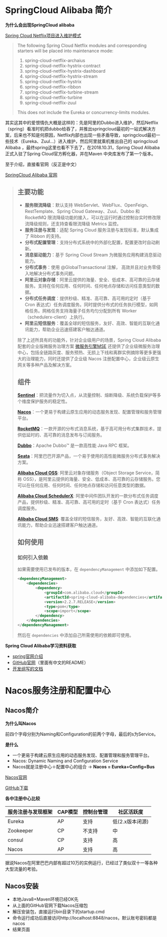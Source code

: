 # SpringCloud Alibaba 简介

**为什么会出现SpringCloud alibaba**

[Spring Cloud Netflix项目进入维护模式](https://spring.io/blog/2018/12/12/spring-cloud-greenwich-rc1-available-now)

> The following Spring Cloud Netflix modules and corresponding starters will be placed into maintenance mode:
>
> 1. spring-cloud-netflix-archaius
> 2. spring-cloud-netflix-hystrix-contract
> 3. spring-cloud-netflix-hystrix-dashboard
> 4. spring-cloud-netflix-hystrix-stream
> 5. spring-cloud-netflix-hystrix
> 6. spring-cloud-netflix-ribbon
> 7. spring-cloud-netflix-turbine-stream
> 8. spring-cloud-netflix-turbine
> 9. spring-cloud-netflix-zuul
>
> This does not include the Eureka or concurrency-limits modules.

其实这其中的爱恨情仇大概是这样的：先是阿里的Dubbo进入维护，然后Netflix（spring）看准时机把dubbo给吞了，并推出springcloud最初的一站式解决方案，后来也不知是何原因，Netflix内部也出现一些矛盾导致，springcloud最初一些技术（Eureka、Zuul...）进入维护，然后阿里就乘机推出自己的 springcloud Alibaba ，最终spring这里也看不下去了，在2018.10.31，Spring Cloud Alibaba 正式入驻了Spring Cloud官方孵化器，并在Maven 中央库发布了第一个版本。

至于介绍，直接看官网（反正是中文）

[SpringCloud Alibaba 官网](https://github.com/alibaba/spring-cloud-alibaba/blob/2.2.x/README-zh.md)

> ## 主要功能
>
> - **服务限流降级**：默认支持 WebServlet、WebFlux、OpenFeign、RestTemplate、Spring Cloud Gateway、Zuul、Dubbo 和 RocketMQ 限流降级功能的接入，可以在运行时通过控制台实时修改限流降级规则，还支持查看限流降级 Metrics 监控。
> - **服务注册与发现**：适配 Spring Cloud 服务注册与发现标准，默认集成了 Ribbon 的支持。
> - **分布式配置管理**：支持分布式系统中的外部化配置，配置更改时自动刷新。
> - **消息驱动能力**：基于 Spring Cloud Stream 为微服务应用构建消息驱动能力。
> - **分布式事务**：使用 @GlobalTransactional 注解， 高效并且对业务零侵入地解决分布式事务问题。
> - **阿里云对象存储**：阿里云提供的海量、安全、低成本、高可靠的云存储服务。支持在任何应用、任何时间、任何地点存储和访问任意类型的数据。
> - **分布式任务调度**：提供秒级、精准、高可靠、高可用的定时（基于 Cron 表达式）任务调度服务。同时提供分布式的任务执行模型，如网格任务。网格任务支持海量子任务均匀分配到所有 Worker（schedulerx-client）上执行。
> - **阿里云短信服务**：覆盖全球的短信服务，友好、高效、智能的互联化通讯能力，帮助企业迅速搭建客户触达通道。
>
> 除了上述所具有的功能外，针对企业级用户的场景，Spring Cloud Alibaba 配套的企业版微服务治理方案 [微服务引擎MSE](https://www.aliyun.com/product/aliware/mse?spm=github.spring.com.topbar) 还提供了企业级微服务治理中心，包括全链路灰度、服务预热、无损上下线和离群实例摘除等更多更强大的治理能力，同时还提供了企业级 Nacos 注册配置中心，企业级云原生网关等多种产品及解决方案。
>
> ## 组件
>
> **[Sentinel](https://github.com/alibaba/Sentinel)**：把流量作为切入点，从流量控制、熔断降级、系统负载保护等多个维度保护服务的稳定性。
>
> **[Nacos](https://github.com/alibaba/Nacos)**：一个更易于构建云原生应用的动态服务发现、配置管理和服务管理平台。
>
> **[RocketMQ](https://rocketmq.apache.org/)**：一款开源的分布式消息系统，基于高可用分布式集群技术，提供低延时的、高可靠的消息发布与订阅服务。
>
> **[Dubbo](https://github.com/apache/dubbo)**：Apache Dubbo™ 是一款高性能 Java RPC 框架。
>
> **[Seata](https://github.com/seata/seata)**：阿里巴巴开源产品，一个易于使用的高性能微服务分布式事务解决方案。
>
> **[Alibaba Cloud OSS](https://www.aliyun.com/product/oss)**: 阿里云对象存储服务（Object Storage Service，简称 OSS），是阿里云提供的海量、安全、低成本、高可靠的云存储服务。您可以在任何应用、任何时间、任何地点存储和访问任意类型的数据。
>
> **[Alibaba Cloud SchedulerX](https://cn.aliyun.com/aliware/schedulerx)**: 阿里中间件团队开发的一款分布式任务调度产品，提供秒级、精准、高可靠、高可用的定时（基于 Cron 表达式）任务调度服务。
>
> **[Alibaba Cloud SMS](https://www.aliyun.com/product/sms)**: 覆盖全球的短信服务，友好、高效、智能的互联化通讯能力，帮助企业迅速搭建客户触达通道。
>
> ## 如何使用
>
> ### 如何引入依赖
>
> 如果需要使用已发布的版本，在 `dependencyManagement` 中添加如下配置。
>
> ```xml
> <dependencyManagement>
>     <dependencies>
>         <dependency>
>             <groupId>com.alibaba.cloud</groupId>
>             <artifactId>spring-cloud-alibaba-dependencies</artifactId>
>             <version>2.2.7.RELEASE</version>
>             <type>pom</type>
>             <scope>import</scope>
>         </dependency>
>     </dependencies>
> </dependencyManagement>
> ```
>
> 
>
> 然后在 `dependencies` 中添加自己所需使用的依赖即可使用。



**Spring Cloud Alibaba学习资料获取**

- [spring官网介绍](https://spring.io/projects/spring-cloud-alibaba#overview)
- [GitHub官网](https://github.com/alibaba/spring-cloud-alibaba)（里面有中文的README）
- [开发组写的文档](https://spring-cloud-alibaba-group.github.io/github-pages/greenwich/spring-cloud-alibaba.html)



# Nacos服务注册和配置中心

## Nacos简介

**为什么叫Nacos**

前四个字母分别为Naming和Configuration的前两个字母，最后的s为Service。

**是什么**

- 一个更易于构建云原生应用的动态服务发现、配置管理和服务管理平台。
- Nacos: Dynamic Naming and Configuration Service
- Nacos就是注册中心＋配置中心的组合 -> **Nacos = Eureka+Config+Bus**

[Nacos官网](https://nacos.io/zh-cn/)

[GitHub下载](https://github.com/alibaba/nacos/releases)

**各中注册中心比较**

| 服务注册与发现框架 | CAP模型 | 控制台管理 | 社区活跃度      |
| ------------------ | ------- | ---------- | --------------- |
| Eureka             | AP      | 支持       | 低(2.x版本闭源) |
| Zookeeper          | CP      | 不支持     | 中              |
| consul             | CP      | 支持       | 高              |
| Nacos              | AP      | 支持       | 高              |

据说Nacos在阿里巴巴内部有超过10万的实例运行，已经过了类似双十一等各种大型流量的考验。

## Nacos安装

- 本地Java8+Maven环境已经OK先
- 从上面的GitHub官网下载Nacos压缩包
- 解压安装包，直接运行bin目录下的startup.cmd
- 命令运行成功后直接访问http://localhost:8848/nacos，默认账号密码都是nacos
- 结果页面